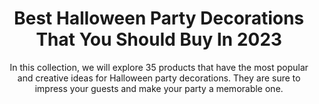 ---
layout: post
title: Best Halloween Party Decorations That You Should Buy In 2023
subtitle: In this collection, we will explore 35 products that have the most popular and creative ideas for Halloween party decorations. They are sure to impress your guests and make your party a memorable one.
header-img: "img/post/2023/09/copied/halloween-party-decorations.jpg"
header-style: text
permalink: "/halloween-party-decorations/"
catalog: true
tags:
  - Recipients 
  - Men
---     